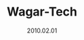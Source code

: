 ---
layout: post
title: Wagar-Tech
position: Owner - Small business
type: work
date: 2010.02.01
start: 02/2010
end: 12/2013
---
